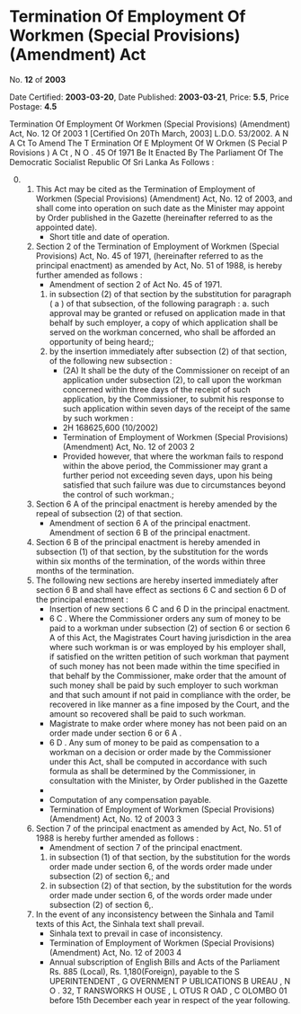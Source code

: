 # Termination   Of   Employment   Of Workmen   (Special   Provisions) (Amendment)    Act

No. **12** of **2003**

Date Certified: **2003-03-20**, Date Published: **2003-03-21**, Price: **5.5**, Price Postage: **4.5**

Termination Of Employment Of Workmen (Special Provisions) (Amendment) Act, No. 12 Of 2003 1
[Certified On 20Th March, 2003]
L.D.O. 53/2002.
A N   A Ct    To    Amend    The   T Ermination    Of   E Mployment   Of W Orkmen  (S Pecial  P Rovisions ) A Ct , N O . 45  Of  1971
Be It Enacted By The Parliament Of The Democratic Socialist Republic Of Sri Lanka As Follows :

0. 
    1. This Act may be cited as the Termination of Employment of Workmen (Special Provisions) (Amendment) Act, No. 12  of 2003, and shall come into operation on such date as the Minister may appoint by Order published in the Gazette  (hereinafter referred to as the appointed date).
        - Short title and date of operation.
    2. Section 2 of the Termination of Employment of Workmen (Special Provisions) Act, No. 45 of 1971, (hereinafter referred to as the principal enactment) as amended by Act, No. 51 of 1988, is hereby further amended as follows :
        - Amendment of section 2 of Act No. 45 of 1971.
        1. in subsection (2) of that section  by the  substitution for paragraph  ( a ) of that subsection, of the following paragraph :
            a. such approval may be granted or refused on application made in that behalf by such employer, a copy of which application shall be served on the workman concerned, who shall be afforded an opportunity of being heard;;
        2. by the insertion immediately after subsection (2) of that section, of the following new subsection :
            - (2A) It shall be the duty of the  Commissioner on receipt of an application under subsection (2), to call upon the workman concerned within three days of the receipt of such application, by the Commissioner, to submit his response to such application within seven days of the receipt of the same by such workmen :
            - 2H 168625,600 (10/2002)
            - Termination of Employment of Workmen (Special Provisions) (Amendment) Act, No. 12 of 2003 2
            - Provided however, that where the workman fails to respond within the above period, the Commissioner may grant a further period not exceeding seven days, upon his being satisfied that such failure was due to circumstances beyond the control of such workman.;
    3. Section 6 A  of the principal enactment is hereby amended by the repeal of subsection (2) of that section.
        - Amendment of section 6 A  of the principal enactment. Amendment of section 6 B  of the principal enactment.
    4. Section 6 B  of the principal enactment is hereby amended in subsection (1) of that section, by the substitution for the words within six months of the termination, of the words within three months of the termination.
    5. The following new sections are hereby inserted immediately after section 6 B  and shall have effect as sections 6 C  and section 6 D  of the principal enactment :
        - Insertion of new sections 6 C  and 6 D in the principal enactment.
        - 6 C . Where the Commissioner orders any sum of money to be paid to a workman under subsection (2) of section 6 or section 6 A  of this Act, the Magistrates Court having jurisdiction in the area where such workman is or was employed by his employer shall, if satisfied on the written petition of such workman that payment of such money has not been made within the time specified in that behalf by the Commissioner, make order that the amount of such money shall be paid by such employer to such workman and that such amount if not paid in compliance with the order, be recovered in like manner as a fine imposed by the Court, and the amount so recovered shall be paid to such workman.
        - Magistrate to make order where money has not been paid on an order made under section 6 or 6 A .
        - 6 D . Any sum of money to be paid as compensation to a workman on a decision or order made by the Commissioner under this Act, shall be computed in accordance with such formula as shall be determined by the Commissioner, in consultation with the Minister, by Order published in the  Gazette
        - 
        - Computation of any compensation payable.
        - Termination of Employment of Workmen (Special Provisions) (Amendment) Act, No. 12 of 2003 3
    6. Section 7 of the principal enactment as amended by Act, No. 51 of 1988 is hereby further amended as follows :
        - Amendment of section 7 of the principal enactment.
        1. in subsection (1) of that section, by the substitution for the words order made under section 6, of the words order made under subsection (2) of section 6,; and
        2. in subsection (2) of that section, by the substitution for the words order made under section 6, of the words order made under subsection (2) of section 6,.
    7. In the event of any inconsistency between the Sinhala and Tamil texts of this Act, the Sinhala text shall prevail.
        - Sinhala text to prevail in case of inconsistency.
        - Termination of Employment of Workmen (Special Provisions) (Amendment) Act, No. 12 of 2003 4
        - Annual subscription of English Bills and Acts of the Parliament Rs. 885 (Local), Rs. 1,180(Foreign), payable to the S UPERINTENDENT , G OVERNMENT  P UBLICATIONS  B UREAU , N O . 32, T RANSWORKS  H OUSE , L OTUS  R OAD , C OLOMBO  01 before 15th December each year in respect of the year following.